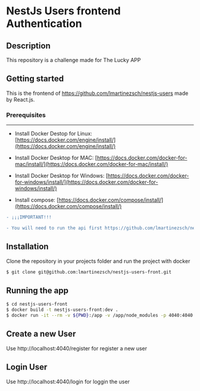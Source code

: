 # NestJs Users frontend Authentication

## Description

This repository is a challenge made for The Lucky APP

## Getting started

This is the frontend of https://github.com/lmartinezsch/nestjs-users made by React.js.

### Prerequisites

---

- Install Docker Destop for Linux: [https://docs.docker.com/engine/install/](https://docs.docker.com/engine/install/)

- Install Docker Desktop for MAC: [https://docs.docker.com/docker-for-mac/install/](https://docs.docker.com/docker-for-mac/install/)

- Install Docker Desktop for Windows: [https://docs.docker.com/docker-for-windows/install/](https://docs.docker.com/docker-for-windows/install/)

- Install compose: [https://docs.docker.com/compose/install/](https://docs.docker.com/compose/install/)

```diff
- ¡¡¡IMPORTANT!!!

- You will need to run the api first https://github.com/lmartinezsch/nestjs-users

```

## Installation

Clone the repository in your projects folder and run the project with docker

```bash
$ git clone git@github.com:lmartinezsch/nestjs-users-front.git
```

## Running the app

```bash
$ cd nestjs-users-front
$ docker build -t nestjs-users-front:dev .
$ docker run -it --rm -v ${PWD}:/app -v /app/node_modules -p 4040:4040 -e CHOKIDAR_USEPOLLING=true nestjs-users-front:dev
```

## Create a new User

Use http://localhost:4040/register for register a new user

## Login User

Use http://localhost:4040/login for loggin the user
